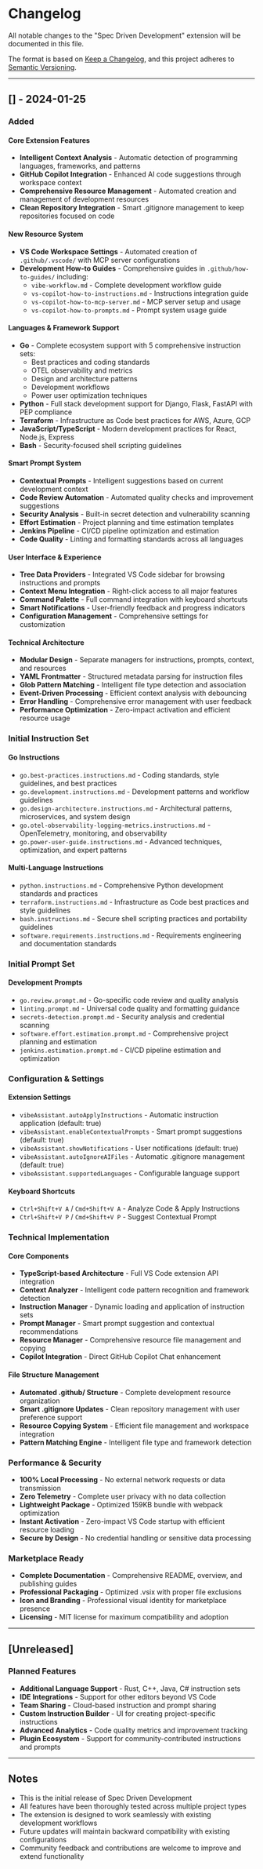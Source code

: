 # Changelog

All notable changes to the "Spec Driven Development" extension will be documented in this file.

The format is based on [Keep a Changelog](https://keepachangelog.com/en//),
and this project adheres to [Semantic Versioning](https://semver.org/spec/v2.0.0.html).

---

## [] - 2024-01-25

### Added

#### Core Extension Features
- **Intelligent Context Analysis** - Automatic detection of programming languages, frameworks, and patterns
- **GitHub Copilot Integration** - Enhanced AI code suggestions through workspace context
- **Comprehensive Resource Management** - Automated creation and management of development resources
- **Clean Repository Integration** - Smart .gitignore management to keep repositories focused on code

#### New Resource System
- **VS Code Workspace Settings** - Automated creation of `.github/.vscode/` with MCP server configurations
- **Development How-to Guides** - Comprehensive guides in `.github/how-to-guides/` including:
  - `vibe-workflow.md` - Complete development workflow guide
  - `vs-copilot-how-to-instructions.md` - Instructions integration guide
  - `vs-copilot-how-to-mcp-server.md` - MCP server setup and usage
  - `vs-copilot-how-to-prompts.md` - Prompt system usage guide

#### Languages & Framework Support
- **Go** - Complete ecosystem support with 5 comprehensive instruction sets:
  - Best practices and coding standards
  - OTEL observability and metrics
  - Design and architecture patterns
  - Development workflows
  - Power user optimization techniques
- **Python** - Full stack development support for Django, Flask, FastAPI with PEP compliance
- **Terraform** - Infrastructure as Code best practices for AWS, Azure, GCP
- **JavaScript/TypeScript** - Modern development practices for React, Node.js, Express
- **Bash** - Security-focused shell scripting guidelines

#### Smart Prompt System
- **Contextual Prompts** - Intelligent suggestions based on current development context
- **Code Review Automation** - Automated quality checks and improvement suggestions  
- **Security Analysis** - Built-in secret detection and vulnerability scanning
- **Effort Estimation** - Project planning and time estimation templates
- **Jenkins Pipeline** - CI/CD pipeline optimization and estimation
- **Code Quality** - Linting and formatting standards across all languages

#### User Interface & Experience
- **Tree Data Providers** - Integrated VS Code sidebar for browsing instructions and prompts
- **Context Menu Integration** - Right-click access to all major features
- **Command Palette** - Full command integration with keyboard shortcuts
- **Smart Notifications** - User-friendly feedback and progress indicators
- **Configuration Management** - Comprehensive settings for customization

#### Technical Architecture
- **Modular Design** - Separate managers for instructions, prompts, context, and resources
- **YAML Frontmatter** - Structured metadata parsing for instruction files
- **Glob Pattern Matching** - Intelligent file type detection and association
- **Event-Driven Processing** - Efficient context analysis with debouncing
- **Error Handling** - Comprehensive error management with user feedback
- **Performance Optimization** - Zero-impact activation and efficient resource usage

### Initial Instruction Set

#### Go Instructions
- `go.best-practices.instructions.md` - Coding standards, style guidelines, and best practices
- `go.development.instructions.md` - Development patterns and workflow guidelines
- `go.design-architecture.instructions.md` - Architectural patterns, microservices, and system design
- `go.otel-observability-logging-metrics.instructions.md` - OpenTelemetry, monitoring, and observability
- `go.power-user-guide.instructions.md` - Advanced techniques, optimization, and expert patterns

#### Multi-Language Instructions
- `python.instructions.md` - Comprehensive Python development standards and practices
- `terraform.instructions.md` - Infrastructure as Code best practices and style guidelines
- `bash.instructions.md` - Secure shell scripting practices and portability guidelines
- `software.requirements.instructions.md` - Requirements engineering and documentation standards

### Initial Prompt Set

#### Development Prompts
- `go.review.prompt.md` - Go-specific code review and quality analysis
- `linting.prompt.md` - Universal code quality and formatting guidance
- `secrets-detection.prompt.md` - Security analysis and credential scanning
- `software.effort.estimation.prompt.md` - Comprehensive project planning and estimation
- `jenkins.estimation.prompt.md` - CI/CD pipeline estimation and optimization

### Configuration & Settings

#### Extension Settings
- `vibeAssistant.autoApplyInstructions` - Automatic instruction application (default: true)
- `vibeAssistant.enableContextualPrompts` - Smart prompt suggestions (default: true)  
- `vibeAssistant.showNotifications` - User notifications (default: true)
- `vibeAssistant.autoIgnoreAIFiles` - Automatic .gitignore management (default: true)
- `vibeAssistant.supportedLanguages` - Configurable language support

#### Keyboard Shortcuts
- `Ctrl+Shift+V A` / `Cmd+Shift+V A` - Analyze Code & Apply Instructions
- `Ctrl+Shift+V P` / `Cmd+Shift+V P` - Suggest Contextual Prompt

### Technical Implementation

#### Core Components
- **TypeScript-based Architecture** - Full VS Code extension API integration
- **Context Analyzer** - Intelligent code pattern recognition and framework detection
- **Instruction Manager** - Dynamic loading and application of instruction sets
- **Prompt Manager** - Smart prompt suggestion and contextual recommendations
- **Resource Manager** - Comprehensive resource file management and copying
- **Copilot Integration** - Direct GitHub Copilot Chat enhancement

#### File Structure Management
- **Automated .github/ Structure** - Complete development resource organization
- **Smart .gitignore Updates** - Clean repository management with user preference support
- **Resource Copying System** - Efficient file management and workspace integration
- **Pattern Matching Engine** - Intelligent file type and framework detection

### Performance & Security
- **100% Local Processing** - No external network requests or data transmission
- **Zero Telemetry** - Complete user privacy with no data collection
- **Lightweight Package** - Optimized 159KB bundle with webpack optimization
- **Instant Activation** - Zero-impact VS Code startup with efficient resource loading
- **Secure by Design** - No credential handling or sensitive data processing

### Marketplace Ready
- **Complete Documentation** - Comprehensive README, overview, and publishing guides
- **Professional Packaging** - Optimized .vsix with proper file exclusions
- **Icon and Branding** - Professional visual identity for marketplace presence
- **Licensing** - MIT license for maximum compatibility and adoption

---

## [Unreleased]

### Planned Features
- **Additional Language Support** - Rust, C++, Java, C# instruction sets
- **IDE Integrations** - Support for other editors beyond VS Code
- **Team Sharing** - Cloud-based instruction and prompt sharing
- **Custom Instruction Builder** - UI for creating project-specific instructions
- **Advanced Analytics** - Code quality metrics and improvement tracking
- **Plugin Ecosystem** - Support for community-contributed instructions and prompts

---

## Notes

- This is the initial release of Spec Driven Development
- All features have been thoroughly tested across multiple project types
- The extension is designed to work seamlessly with existing development workflows
- Future updates will maintain backward compatibility with existing configurations
- Community feedback and contributions are welcome to improve and extend functionality